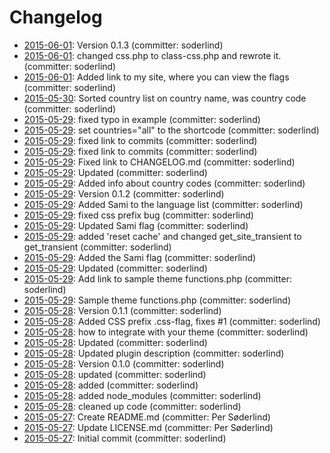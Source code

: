 # Changelog

- [2015-06-01](https://github.com/soderlind/css-flags/commit/ae2196e): Version 0.1.3 (committer: soderlind) 
- [2015-06-01](https://github.com/soderlind/css-flags/commit/557c075): changed css.php to class-css.php and rewrote it. (committer: soderlind) 
- [2015-06-01](https://github.com/soderlind/css-flags/commit/bce3445): Added link to my site, where you can view the flags (committer: soderlind) 
- [2015-05-30](https://github.com/soderlind/css-flags/commit/f18abf8): Sorted country list on country name, was country code (committer: soderlind) 
- [2015-05-29](https://github.com/soderlind/css-flags/commit/e442c6d): fixed typo in example (committer: soderlind) 
- [2015-05-29](https://github.com/soderlind/css-flags/commit/9489408): set countries=&quot;all&quot; to the shortcode (committer: soderlind) 
- [2015-05-29](https://github.com/soderlind/css-flags/commit/49b3f06): fixed link to commits (committer: soderlind) 
- [2015-05-29](https://github.com/soderlind/css-flags/commit/35eb6a3): fixed link to commits (committer: soderlind) 
- [2015-05-29](https://github.com/soderlind/css-flags/commit/64680bb): Fixed link to CHANGELOG.md (committer: soderlind) 
- [2015-05-29](https://github.com/soderlind/css-flags/commit/0101a58): Updated (committer: soderlind) 
- [2015-05-29](https://github.com/soderlind/css-flags/commit/2118ae8): Added info about country codes (committer: soderlind) 
- [2015-05-29](https://github.com/soderlind/css-flags/commit/c51f0c7): Version 0.1.2 (committer: soderlind) 
- [2015-05-29](https://github.com/soderlind/css-flags/commit/99f7518): Added Sami to the language list (committer: soderlind) 
- [2015-05-29](https://github.com/soderlind/css-flags/commit/396d51f): fixed css prefix bug (committer: soderlind) 
- [2015-05-29](https://github.com/soderlind/css-flags/commit/859cc37): Updated Sami flag (committer: soderlind) 
- [2015-05-29](https://github.com/soderlind/css-flags/commit/28d6c9b): added &#x27;reset cache&#x27; and changed get_site_transient to get_transient (committer: soderlind) 
- [2015-05-29](https://github.com/soderlind/css-flags/commit/020273d): Added the Sami flag (committer: soderlind) 
- [2015-05-29](https://github.com/soderlind/css-flags/commit/4cd5fbd): Updated (committer: soderlind) 
- [2015-05-29](https://github.com/soderlind/css-flags/commit/b798fb6): Add link to sample theme functions.php (committer: soderlind) 
- [2015-05-29](https://github.com/soderlind/css-flags/commit/0cefb1b): Sample theme functions.php (committer: soderlind) 
- [2015-05-28](https://github.com/soderlind/css-flags/commit/a0ae015): Version 0.1.1 (committer: soderlind) 
- [2015-05-28](https://github.com/soderlind/css-flags/commit/2f47daa): Added CSS prefix .css-flag, fixes #1 (committer: soderlind) 
- [2015-05-28](https://github.com/soderlind/css-flags/commit/2df274c): how to integrate with your theme (committer: soderlind) 
- [2015-05-28](https://github.com/soderlind/css-flags/commit/a7ba5cb): Updated (committer: soderlind) 
- [2015-05-28](https://github.com/soderlind/css-flags/commit/90c711f): Updated plugin description (committer: soderlind) 
- [2015-05-28](https://github.com/soderlind/css-flags/commit/8ec82be): Version 0.1.0 (committer: soderlind) 
- [2015-05-28](https://github.com/soderlind/css-flags/commit/20a3a1b): updated (committer: soderlind) 
- [2015-05-28](https://github.com/soderlind/css-flags/commit/6e9ca91): added (committer: soderlind) 
- [2015-05-28](https://github.com/soderlind/css-flags/commit/0309242): added node_modules (committer: soderlind) 
- [2015-05-28](https://github.com/soderlind/css-flags/commit/6a959e8): cleaned up code (committer: soderlind) 
- [2015-05-27](https://github.com/soderlind/css-flags/commit/7a71259): Create README.md (committer: Per Søderlind) 
- [2015-05-27](https://github.com/soderlind/css-flags/commit/e12198a): Update LICENSE.md (committer: Per Søderlind) 
- [2015-05-27](https://github.com/soderlind/css-flags/commit/8218801): Initial commit (committer: soderlind) 

